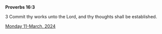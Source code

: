 **Proverbs 16:3**

3 Commit thy works unto the Lord, and thy thoughts shall be established.

[Monday 11-March, 2024](https://getbible.life/kjv/Proverbs/16/3)
